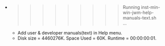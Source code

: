 * >>>>>>>>> Running inst-min-win-jwm-help-manuals-text.sh ...
  * Add user & developer manuals(text) in Help menu.
  * Disk size = 4460276K. Space Used = 60K. Runtime = 00:00:00:01.
